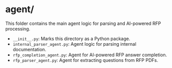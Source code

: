 # agent/

This folder contains the main agent logic for parsing and AI-powered RFP processing.

- `__init__.py`: Marks this directory as a Python package.
- `internal_parser_agent.py`: Agent logic for parsing internal documentation.
- `rfp_completion_agent.py`: Agent for AI-powered RFP answer completion.
- `rfp_parser_agent.py`: Agent for extracting questions from RFP PDFs.

